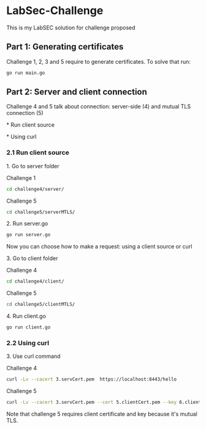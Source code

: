 # LabSec-Challenge


<p> This is my LabSEC solution for challenge proposed</p>


## Part 1: Generating certificates
<p> Challenge 1, 2, 3 and 5 require to generate certificates. To solve that run: </p>


```bash
go run main.go 
```

## Part 2: Server and client connection

<p>
<p> Challenge 4 and 5 talk about connection: server-side (4) and mutual TLS connection (5) </p>
* Run client source </p>
* Using curl
</p>

### 2.1 Run client source

<p>1. Go to server folder</p>
<p>Challenge 1</p>

```bash
cd challenge4/server/
```
<p>Challenge 5</p>

```bash
cd challenge5/serverMTLS/
```

<p>2. Run server.go</p>

```bash
go run server.go
```

<p>Now you can choose how to make a request: using a client source or curl</p>

<p>3. Go to client folder</p>
<p>Challenge 4</p>

```bash
cd challenge4/client/
```
<p>Challenge 5</p>

```bash
cd challenge5/clientMTLS/
```

<p>4. Run client.go</p>

```bash
go run client.go
```

### 2.2 Using curl

<p>3. Use curl command</p>

<p>Challenge 4</p>

```bash
curl -Lv --cacert 3.servCert.pem  https://localhost:8443/hello
```

<p>Challenge 5</p>

```bash 
curl -Lv --cacert 3.servCert.pem --cert 5.clientCert.pem --key 6.clientKey.pem  https://localhost:8443/hello
```

<p>Note that challenge 5 requires client certificate and key because it's mutual TLS.</p>
